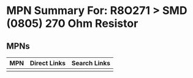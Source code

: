 



# MPN Summary For: R8O271 > SMD (0805) 270 Ohm Resistor

## MPNs
  

|MPN|Direct Links|Search Links|
| :--- | :--- | :--- |
||||
